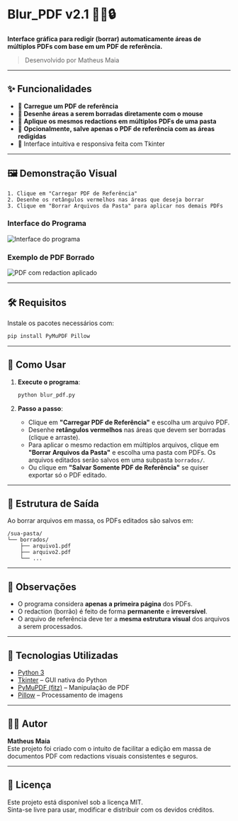 # Blur_PDF v2.1 🕵️‍♂️🔒

**Interface gráfica para redigir (borrar) automaticamente áreas de múltiplos PDFs com base em um PDF de referência.**

> Desenvolvido por Matheus Maia

---

## ✨ Funcionalidades

- 📂 **Carregue um PDF de referência**
- 📐 **Desenhe áreas a serem borradas diretamente com o mouse**
- 🔁 **Aplique os mesmos redactions em múltiplos PDFs de uma pasta**
- 💾 **Opcionalmente, salve apenas o PDF de referência com as áreas redigidas**
- 🎨 Interface intuitiva e responsiva feita com Tkinter

---

## 🖼️ Demonstração Visual

```
1. Clique em "Carregar PDF de Referência"
2. Desenhe os retângulos vermelhos nas áreas que deseja borrar
3. Clique em "Borrar Arquivos da Pasta" para aplicar nos demais PDFs
```
### Interface do Programa
![Interface do programa](images/interface.png)

### Exemplo de PDF Borrado
![PDF com redaction aplicado](images/pdf_borrado.png)

---

## 🛠️ Requisitos

Instale os pacotes necessários com:

```bash
pip install PyMuPDF Pillow
```

---

## 🚀 Como Usar

1. **Execute o programa**:
    ```bash
    python blur_pdf.py
    ```

2. **Passo a passo**:
   - Clique em **"Carregar PDF de Referência"** e escolha um arquivo PDF.
   - Desenhe **retângulos vermelhos** nas áreas que devem ser borradas (clique e arraste).
   - Para aplicar o mesmo redaction em múltiplos arquivos, clique em **"Borrar Arquivos da Pasta"** e escolha uma pasta com PDFs. Os arquivos editados serão salvos em uma subpasta `borrados/`.
   - Ou clique em **"Salvar Somente PDF de Referência"** se quiser exportar só o PDF editado.

---

## 📁 Estrutura de Saída

Ao borrar arquivos em massa, os PDFs editados são salvos em:
```
/sua-pasta/
└── borrados/
    ├── arquivo1.pdf
    ├── arquivo2.pdf
    └── ...
```

---

## 📌 Observações

- O programa considera **apenas a primeira página** dos PDFs.
- O redaction (borrão) é feito de forma **permanente** e **irreversível**.
- O arquivo de referência deve ter a **mesma estrutura visual** dos arquivos a serem processados.

---

## 🧠 Tecnologias Utilizadas

- [Python 3](https://www.python.org/)
- [Tkinter](https://docs.python.org/3/library/tkinter.html) – GUI nativa do Python
- [PyMuPDF (fitz)](https://pymupdf.readthedocs.io/en/latest/) – Manipulação de PDF
- [Pillow](https://python-pillow.org/) – Processamento de imagens

---

## 🧑‍💻 Autor

**Matheus Maia**  
Este projeto foi criado com o intuito de facilitar a edição em massa de documentos PDF com redactions visuais consistentes e seguros.

---

## 📃 Licença

Este projeto está disponível sob a licença MIT.  
Sinta-se livre para usar, modificar e distribuir com os devidos créditos.
